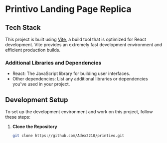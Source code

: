 # Printivo Landing Page Replica


## Tech Stack

This project is built using [Vite](https://vitejs.dev/), a build tool that is optimized for React development. Vite provides an extremely fast development environment and efficient production builds.

### Additional Libraries and Dependencies

- React: The JavaScript library for building user interfaces.
- Other dependencies: List any additional libraries or dependencies you've used in your project.

## Development Setup

To set up the development environment and work on this project, follow these steps:

1. **Clone the Repository**
   ```bash
   git clone https://github.com/Adex2210/printivo.git

